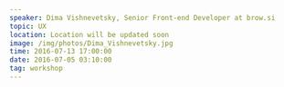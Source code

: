 ```yaml
---
speaker: Dima Vishnevetsky, Senior Front-end Developer at brow.si
topic: UX
location: Location will be updated soon
image: /img/photos/Dima_Vishnevetsky.jpg
time: 2016-07-13 17:00:00
date: 2016-07-05 03:10:00
tag: workshop
---
```

